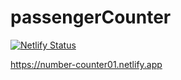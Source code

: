 # passengerCounter

[![Netlify Status](https://api.netlify.com/api/v1/badges/ecff0f8e-a7e6-42b2-933e-c5635011a106/deploy-status)](https://app.netlify.com/sites/number-counter01/deploys)



https://number-counter01.netlify.app
